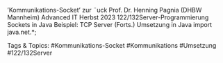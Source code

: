 ’Kommunikations-Socket’ zur ¨uck
Prof. Dr. Henning Pagnia (DHBW Mannheim) Advanced IT Herbst 2023 122/132Server-Programmierung Sockets in Java
Beispiel: TCP Server (Forts.)
Umsetzung in Java
import java.net.*;

   Tags & Topics:
   #Kommunikations-Socket
   #Kommunikations
   #Umsetzung
   #122/132Server